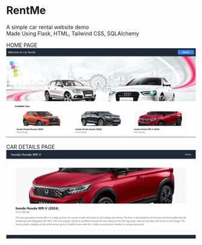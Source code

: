 # RentMe
 A simple car rental website demo
 <br>
Made Using Flask, HTML, Tailwind CSS, SQLAlchemy

HOME PAGE
<br>
<img src="https://github.com/joytechs247/RentMe/blob/main/preview.png?raw=true"/>

CAR DETAILS PAGE
<br>
<img src="https://github.com/joytechs247/RentMe/blob/main/preview_2.png?raw=true"/>



